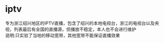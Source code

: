 # iptv
专为浙江绍兴地区的IPTV直播，包含了绍兴的本地电视台，浙江的电视台以及央视，列表最后有全国的直播源，但播放不稳定，本人也不会进行维护  
说明:只实验了当地的移动宽带，其他宽带不能保证直播效果  
